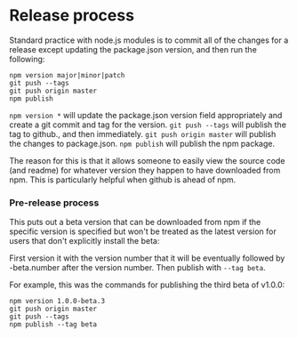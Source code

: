 # Release process

Standard practice with node.js modules is to commit all of the changes for a release except updating the package.json version, and then run the following:

```
npm version major|minor|patch
git push --tags
git push origin master
npm publish
```

`npm version *` will update the package.json version field appropriately and create a git commit and tag for the version.
`git push --tags` will publish the tag to github., and then immediately.
`git push origin master` will publish the changes to package.json.
`npm publish` will publish the npm package.

The reason for this is that it allows someone to easily view the source code (and readme) for whatever version they happen to have downloaded from npm. This is particularly helpful when github is ahead of npm.


### Pre-release process

This puts out a beta version that can be downloaded from npm if the specific version is specified but won't be treated as the latest version for users that don't explicitly install the beta:

First version it with the version number that it will be eventually followed by -beta.number after the version number. Then publish with `--tag beta`.

For example, this was the commands for publishing the third beta of v1.0.0:
```
npm version 1.0.0-beta.3
git push origin master
git push --tags
npm publish --tag beta
```
